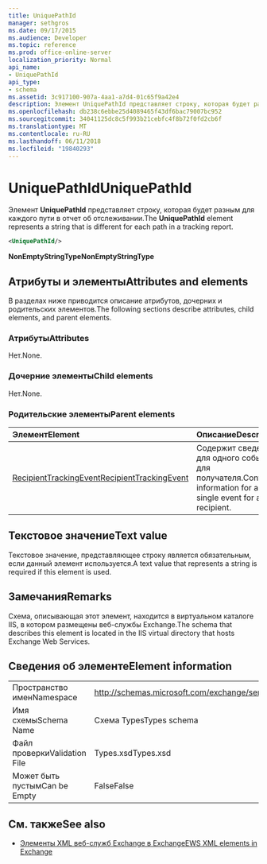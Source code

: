```yaml
---
title: UniquePathId
manager: sethgros
ms.date: 09/17/2015
ms.audience: Developer
ms.topic: reference
ms.prod: office-online-server
localization_priority: Normal
api_name:
- UniquePathId
api_type:
- schema
ms.assetid: 3c917100-907a-4aa1-a7d4-01c65f9a42e4
description: Элемент UniquePathId представляет строку, которая будет разным для каждого пути в отчет об отслеживании.
ms.openlocfilehash: db238c6ebbe25d4089465f43df6bac79007bc952
ms.sourcegitcommit: 34041125dc8c5f993b21cebfc4f8b72f0fd2cb6f
ms.translationtype: MT
ms.contentlocale: ru-RU
ms.lasthandoff: 06/11/2018
ms.locfileid: "19840293"
---
```

# <a name="uniquepathid"></a><span data-ttu-id="3e2f0-103">UniquePathId</span><span class="sxs-lookup"><span data-stu-id="3e2f0-103">UniquePathId</span></span>

<span data-ttu-id="3e2f0-104">Элемент **UniquePathId** представляет строку, которая будет разным для каждого пути в отчет об отслеживании.</span><span class="sxs-lookup"><span data-stu-id="3e2f0-104">The **UniquePathId** element represents a string that is different for each path in a tracking report.</span></span> 
  
```XML
<UniquePathId/>
```

 <span data-ttu-id="3e2f0-105">**NonEmptyStringType**</span><span class="sxs-lookup"><span data-stu-id="3e2f0-105">**NonEmptyStringType**</span></span>
## <a name="attributes-and-elements"></a><span data-ttu-id="3e2f0-106">Атрибуты и элементы</span><span class="sxs-lookup"><span data-stu-id="3e2f0-106">Attributes and elements</span></span>

<span data-ttu-id="3e2f0-107">В разделах ниже приводится описание атрибутов, дочерних и родительских элементов.</span><span class="sxs-lookup"><span data-stu-id="3e2f0-107">The following sections describe attributes, child elements, and parent elements.</span></span>
  
### <a name="attributes"></a><span data-ttu-id="3e2f0-108">Атрибуты</span><span class="sxs-lookup"><span data-stu-id="3e2f0-108">Attributes</span></span>

<span data-ttu-id="3e2f0-109">Нет.</span><span class="sxs-lookup"><span data-stu-id="3e2f0-109">None.</span></span>
  
### <a name="child-elements"></a><span data-ttu-id="3e2f0-110">Дочерние элементы</span><span class="sxs-lookup"><span data-stu-id="3e2f0-110">Child elements</span></span>

<span data-ttu-id="3e2f0-111">Нет.</span><span class="sxs-lookup"><span data-stu-id="3e2f0-111">None.</span></span>
  
### <a name="parent-elements"></a><span data-ttu-id="3e2f0-112">Родительские элементы</span><span class="sxs-lookup"><span data-stu-id="3e2f0-112">Parent elements</span></span>

|<span data-ttu-id="3e2f0-113">**Элемент**</span><span class="sxs-lookup"><span data-stu-id="3e2f0-113">**Element**</span></span>|<span data-ttu-id="3e2f0-114">**Описание**</span><span class="sxs-lookup"><span data-stu-id="3e2f0-114">**Description**</span></span>|
|:-----|:-----|
|[<span data-ttu-id="3e2f0-115">RecipientTrackingEvent</span><span class="sxs-lookup"><span data-stu-id="3e2f0-115">RecipientTrackingEvent</span></span>](recipienttrackingevent.md) <br/> |<span data-ttu-id="3e2f0-116">Содержит сведения для одного события для получателя.</span><span class="sxs-lookup"><span data-stu-id="3e2f0-116">Contains information for a single event for a recipient.</span></span>  <br/> |
   
## <a name="text-value"></a><span data-ttu-id="3e2f0-117">Текстовое значение</span><span class="sxs-lookup"><span data-stu-id="3e2f0-117">Text value</span></span>

<span data-ttu-id="3e2f0-118">Текстовое значение, представляющее строку является обязательным, если данный элемент используется.</span><span class="sxs-lookup"><span data-stu-id="3e2f0-118">A text value that represents a string is required if this element is used.</span></span>
  
## <a name="remarks"></a><span data-ttu-id="3e2f0-119">Замечания</span><span class="sxs-lookup"><span data-stu-id="3e2f0-119">Remarks</span></span>

<span data-ttu-id="3e2f0-120">Схема, описывающая этот элемент, находится в виртуальном каталоге IIS, в котором размещены веб-службы Exchange.</span><span class="sxs-lookup"><span data-stu-id="3e2f0-120">The schema that describes this element is located in the IIS virtual directory that hosts Exchange Web Services.</span></span>
  
## <a name="element-information"></a><span data-ttu-id="3e2f0-121">Сведения об элементе</span><span class="sxs-lookup"><span data-stu-id="3e2f0-121">Element information</span></span>

|||
|:-----|:-----|
|<span data-ttu-id="3e2f0-122">Пространство имен</span><span class="sxs-lookup"><span data-stu-id="3e2f0-122">Namespace</span></span>  <br/> |http://schemas.microsoft.com/exchange/services/2006/types  <br/> |
|<span data-ttu-id="3e2f0-123">Имя схемы</span><span class="sxs-lookup"><span data-stu-id="3e2f0-123">Schema Name</span></span>  <br/> |<span data-ttu-id="3e2f0-124">Схема Types</span><span class="sxs-lookup"><span data-stu-id="3e2f0-124">Types schema</span></span>  <br/> |
|<span data-ttu-id="3e2f0-125">Файл проверки</span><span class="sxs-lookup"><span data-stu-id="3e2f0-125">Validation File</span></span>  <br/> |<span data-ttu-id="3e2f0-126">Types.xsd</span><span class="sxs-lookup"><span data-stu-id="3e2f0-126">Types.xsd</span></span>  <br/> |
|<span data-ttu-id="3e2f0-127">Может быть пустым</span><span class="sxs-lookup"><span data-stu-id="3e2f0-127">Can be Empty</span></span>  <br/> |<span data-ttu-id="3e2f0-128">False</span><span class="sxs-lookup"><span data-stu-id="3e2f0-128">False</span></span>  <br/> |
   
## <a name="see-also"></a><span data-ttu-id="3e2f0-129">См. также</span><span class="sxs-lookup"><span data-stu-id="3e2f0-129">See also</span></span>



- [<span data-ttu-id="3e2f0-130">Элементы XML веб-служб Exchange в Exchange</span><span class="sxs-lookup"><span data-stu-id="3e2f0-130">EWS XML elements in Exchange</span></span>](ews-xml-elements-in-exchange.md)

